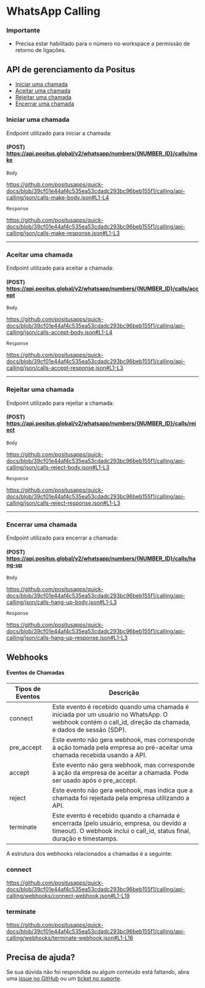 # WhatsApp Calling

### Importante

- Precisa estar habilitado para o número no workspace a permissão de retorno de ligações.

## API de gerenciamento da Positus

- [Iniciar uma chamada](#iniciar-uma-chamada)
- [Aceitar uma chamada](#aceitar-uma-chamada)
- [Rejeitar uma chamada](#rejeitar-uma-chamada)
- [Encerrar uma chamada](#encerrar-uma-chamada)


### Iniciar uma chamada

Endpoint utilizado para iniciar a chamada:

#### (POST) https://api.positus.global/v2/whatsapp/numbers/{NUMBER_ID}/calls/make

`Body`

https://github.com/positusapps/quick-docs/blob/39cf01e44af4c535ea53cdadc293bc96beb155f1/calling/api-calling/json/calls-make-body.json#L1-L4

`Response`

https://github.com/positusapps/quick-docs/blob/39cf01e44af4c535ea53cdadc293bc96beb155f1/calling/api-calling/json/calls-make-response.json#L1-L3

---

### Aceitar uma chamada

Endpoint utilizado para aceitar a chamada:

#### (POST) https://api.positus.global/v2/whatsapp/numbers/{NUMBER_ID}/calls/accept

`Body`

https://github.com/positusapps/quick-docs/blob/39cf01e44af4c535ea53cdadc293bc96beb155f1/calling/api-calling/json/calls-accept-body.json#L1-L4

`Response`

https://github.com/positusapps/quick-docs/blob/39cf01e44af4c535ea53cdadc293bc96beb155f1/calling/api-calling/json/calls-accept-response.json#L1-L3

---

### Rejeitar uma chamada

Endpoint utilizado para rejeitar a chamada:

#### (POST) https://api.positus.global/v2/whatsapp/numbers/{NUMBER_ID}/calls/reject

`Body`

https://github.com/positusapps/quick-docs/blob/39cf01e44af4c535ea53cdadc293bc96beb155f1/calling/api-calling/json/calls-reject-body.json#L1-L3

`Response`

https://github.com/positusapps/quick-docs/blob/39cf01e44af4c535ea53cdadc293bc96beb155f1/calling/api-calling/json/calls-reject-response.json#L1-L3


---

### Encerrar uma chamada

Endpoint utilizado para encerrar a chamada:

#### (POST) https://api.positus.global/v2/whatsapp/numbers/{NUMBER_ID}/calls/hang-up

`Body`

https://github.com/positusapps/quick-docs/blob/39cf01e44af4c535ea53cdadc293bc96beb155f1/calling/api-calling/json/calls-hang-up-body.json#L1-L3

`Response`

https://github.com/positusapps/quick-docs/blob/39cf01e44af4c535ea53cdadc293bc96beb155f1/calling/api-calling/json/calls-hang-up-response.json#L1-L3


## Webhooks

#### Eventos de Chamadas

| Tipos de Eventos | Descrição                                                                                                                                              |
|------------------|-------------------------------------------------------------------------------------------------------------------------------------------------------------------|
| connect          | Este evento é recebido quando uma chamada é iniciada por um usuário no WhatsApp. O webhook contém o call_id, direção da chamada, e dados de sessão (SDP).         |
| pre_accept       | Este evento não gera webhook, mas corresponde à ação tomada pela empresa ao pré-aceitar uma chamada recebida usando a API.                                        |
| accept           | Este evento não gera webhook, mas corresponde à ação da empresa de aceitar a chamada. Pode ser usado após o pre_accept.                                           |
| reject           | Este evento não gera webhook, mas indica que a chamada foi rejeitada pela empresa utilizando a API.                                                               |
| terminate        | Este evento é recebido quando a chamada é encerrada (pelo usuário, empresa, ou devido a timeout). O webhook inclui o call_id, status final, duração e timestamps. |

A estrutura dos webhooks relacionados a chamadas é a seguinte:

### connect
https://github.com/positusapps/quick-docs/blob/39cf01e44af4c535ea53cdadc293bc96beb155f1/calling/api-calling/webhooks/connect-webhook.json#L1-L19

### terminate
https://github.com/positusapps/quick-docs/blob/39cf01e44af4c535ea53cdadc293bc96beb155f1/calling/api-calling/webhooks/terminate-webhook.json#L1-L16

## Precisa de ajuda?
Se sua dúvida não foi respondida ou algum conteúdo está faltando, abra uma [issue no GitHub](https://github.com/positusapps/quick-docs/issues) ou um [ticket no suporte](https://studio.posit.us/suporte).
